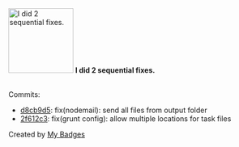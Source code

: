 <img src="https://my-badges.github.io/my-badges/fix-2.png" alt="I did 2 sequential fixes." title="I did 2 sequential fixes." width="128">
<strong>I did 2 sequential fixes.</strong>
<br><br>

Commits:

- <a href="https://github.com/ZuBB/ash/commit/d8cb9d51679b712f3b2299f228fb42ec0e09025a">d8cb9d5</a>: fix(nodemail): send all files from output folder
- <a href="https://github.com/ZuBB/ash/commit/2f612c388dd7b509d41a4092263afc765865ef2e">2f612c3</a>: fix(grunt config): allow multiple locations for task files


Created by <a href="https://github.com/my-badges/my-badges">My Badges</a>